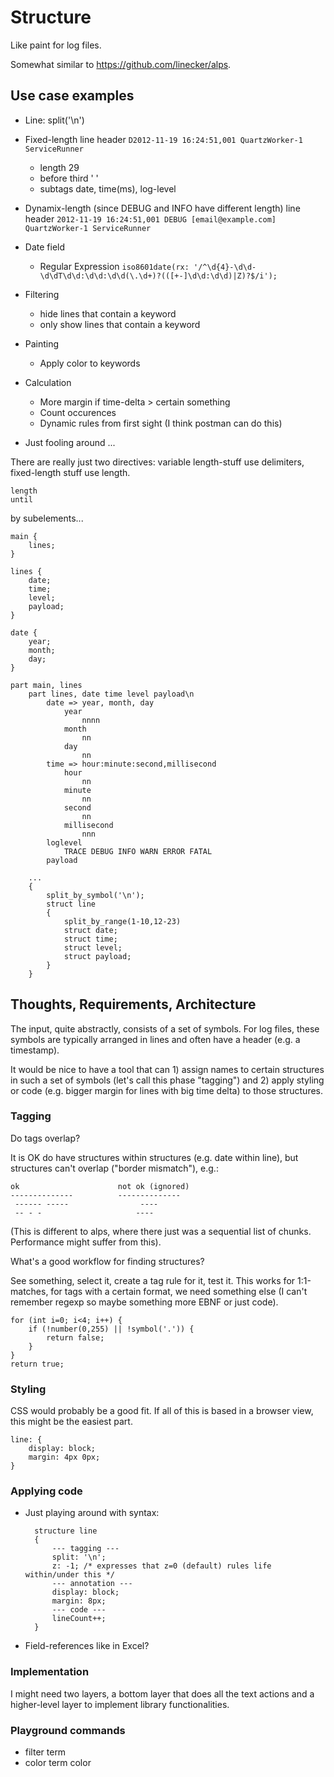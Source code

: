 # Structure
Like paint for log files.

Somewhat similar to https://github.com/linecker/alps.

## Use case examples

* Line: split('\n')

* Fixed-length line header `D2012-11-19 16:24:51,001 QuartzWorker-1 ServiceRunner`
    * length 29
    * before third ' '
    * subtags date, time(ms), log-level

* Dynamix-length (since DEBUG and INFO have different length) line header `2012-11-19 16:24:51,001 DEBUG [email@example.com] QuartzWorker-1 ServiceRunner`

* Date field
    * Regular Expression `iso8601date(rx: '/^\d{4}-\d\d-\d\dT\d\d:\d\d:\d\d(\.\d+)?(([+-]\d\d:\d\d)|Z)?$/i');`

* Filtering
    * hide lines that contain a keyword
    * only show lines that contain a keyword
    
* Painting
    * Apply color to keywords

* Calculation
    * More margin if time-delta > certain something
    * Count occurences
    * Dynamic rules from first sight (I think postman can do this)

* Just fooling around ...

There are really just two directives: variable length-stuff use delimiters,
fixed-length stuff use length.

    length
    until


by subelements...
    
    main {
        lines;
    }
    
    lines {
        date;
        time;
        level;
        payload;
    }
    
    date {
        year;
        month;
        day;
    }
        
    part main, lines
        part lines, date time level payload\n
            date => year, month, day
                year
                    nnnn
                month
                    nn
                day
                    nn
            time => hour:minute:second,millisecond
                hour
                    nn
                minute
                    nn
                second
                    nn
                millisecond
                    nnn
            loglevel
                TRACE DEBUG INFO WARN ERROR FATAL
            payload
                
        ...
        {
            split_by_symbol('\n');
            struct line
            {
                split_by_range(1-10,12-23)
                struct date;
                struct time;
                struct level;
                struct payload;
            }
        }

## Thoughts, Requirements, Architecture
The input, quite abstractly, consists of a set of symbols. For log files, these 
symbols are typically arranged in lines and often have a header (e.g. a 
timestamp).

It would be nice to have a tool that can 1) assign names to certain structures
in such a set of symbols  (let's call this phase "tagging") and 2) apply styling
or code (e.g. bigger margin for lines with big time delta) to those structures. 

### Tagging

Do tags overlap?

It is OK do have structures within structures (e.g. date within line),
but structures can't overlap ("border mismatch"), e.g.:

    ok                      not ok (ignored)
    --------------          -------------- 
     ------ -----                ----
     -- - -                     ----
     
(This is different to alps, where there just was a sequential list of chunks.
Performance might suffer from this).

What's a good workflow for finding structures?

See something, select it, create a tag rule for it, test it. This works for 
1:1-matches, for tags with a certain format, we need something else (I can't
remember regexp so maybe something more EBNF or just code).

    for (int i=0; i<4; i++) {
        if (!number(0,255) || !symbol('.')) {
            return false;
        }
    }
    return true;

### Styling
CSS would probably be a good fit. If all of this is based in a browser view,
this might be the easiest part.

    line: {
        display: block;
        margin: 4px 0px;
    }

### Applying code

* Just playing around with syntax:

        structure line
        {
            --- tagging ---
            split: '\n';
            z: -1; /* expresses that z=0 (default) rules life within/under this */
            --- annotation ---
            display: block;
            margin: 8px;
            --- code ---
            lineCount++;
        }
    
* Field-references like in Excel?

### Implementation

I might need two layers, a bottom layer that does all the text actions and
a higher-level layer to implement library functionalities.


### Playground commands

* filter term
* color  term color

